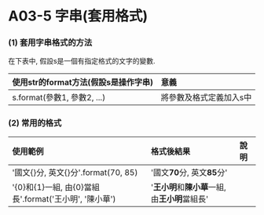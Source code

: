 # A03-5 字串(套用格式)


### (1) 套用字串格式的方法

在下表中, 假設s是一個有指定格式的文字的變數.

| 使用str的format方法(假設s是操作字串) | 意義 |
|:---------|:------|
| s.format(參數1, 參數2, ...) | 將參數及格式定義加入s中 |


### (2) 常用的格式

| 使用範例 | 格式後結果 |  說明  |
|:---------|:------|:--------|
| '國文{}分, 英文{}分'.format(70, 85) | '國文**70**分, 英文**85**分' |
| '{0}和{1}一組, 由{0}當組長'.format('王小明', '陳小華') | '**王小明**和**陳小華**一組, 由**王小明**當組長' |
